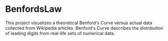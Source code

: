 # BenfordsLaw
This project visualizes a theoretical Benford's Curve versus actual data collected from Wikipedia articles. Benford's Curve describes the distribution of leading digits from real-life sets of numerical data.
